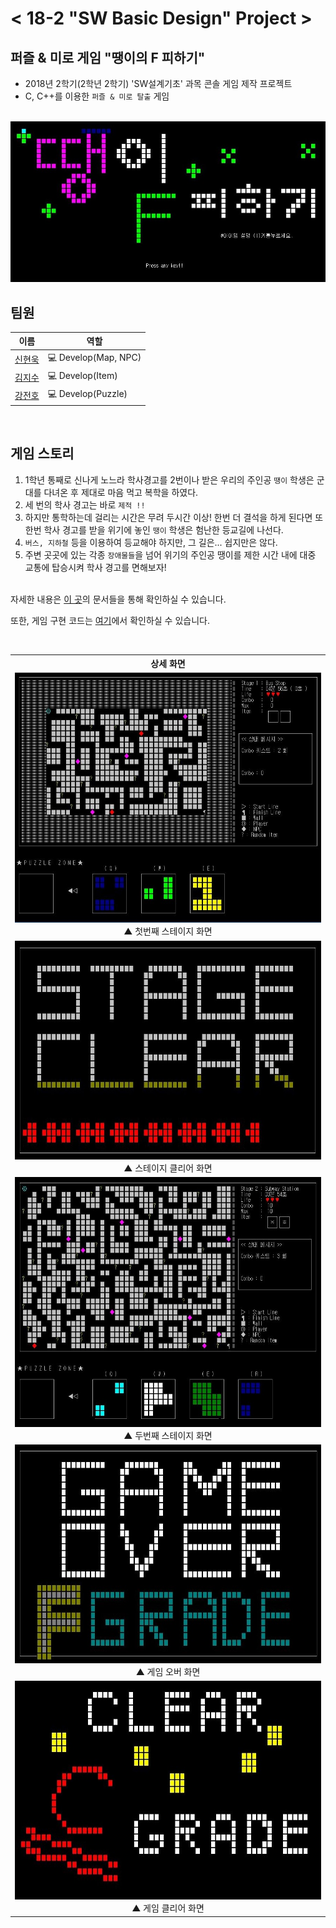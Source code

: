 # < 18-2 "SW Basic Design" Project >

## 퍼즐 & 미로 게임 "땡이의 F 피하기"

- 2018년 2학기(2학년 2학기) 'SW설계기초' 과목 콘솔 게임 제작 프로젝트 
- C, C++를 이용한 `퍼즐 & 미로 탈출` 게임

<br>

<img src="./reference_image/start_page.jpg">

## 팀원

|이름|역할|
|---|---|
|<a href="https://github.com/woogie-s">신현욱</a>|💻 Develop(Map, NPC) |
|<a href="https://github.com/ghis22130">김지수</a>|💻 Develop(Item) |
|<a href="https://github.com/jeonbar2">강전호</a>|💻 Develop(Puzzle) |

<br>

## 게임 스토리
1. 1학년 통째로 신나게 노느라 학사경고를 2번이나 받은 우리의 주인공 `땡이` 학생은 군대를 다녀온 후 제대로 마음 먹고 복학을 하였다.
2. 세 번의 학사 경고는 바로 `제적 !!`
3. 하지만 통학하는데 걸리는 시간은 무려 두시간 이상! 한번 더 결석을 하게 된다면 또 한번 학사 경고를 받을 위기에 놓인 `땡이` 학생은 험난한 등교길에 나선다.
4. `버스, 지하철` 등을 이용하여 등교해야 하지만, 그 길은... 쉽지만은 않다.
5. 주변 곳곳에 있는 각종 `장애물들`을 넘어 위기의 주인공 땡이를 제한 시간 내에 대중 교통에 탑승시켜 학사 경고를 면해보자!

<br>
자세한 내용은 <a href="/Documents">이 곳</a>의 문서들을 통해 확인하실 수 있습니다.

또한, 게임 구현 코드는 <a href="/AvoidFgrade">여기</a>에서 확인하실 수 있습니다.


<br>


<table style="text-align:center;">
    <tr>
        <th>상세 화면</th>
    </tr>
    <tr>
        <td>
        <img src="./reference_image/stage1.jpg" width=650 height=400>
        <br>▲ 첫번째 스테이지 화면
        </td>
    </tr>
    <tr>
        <td>
        <img src="./reference_image/stage_clear.jpg" width=650 height=350>
        <br>▲ 스테이지 클리어 화면
        </td>
    </tr>
    <tr>
        <td>
        <img src="./reference_image/stage2.jpg" width=650 height=400>
        <br>▲ 두번째 스테이지 화면
        </td>
    </tr>
    <tr>
        <td>
        <img src="./reference_image/game_over.jpg" width=650 height=350>
        <br>▲ 게임 오버 화면
        </td>
    </tr>
    <tr>
        <td>
        <img src="./reference_image/game_clear.jpg" width=650 height=350>
        <br>▲ 게임 클리어 화면
        </td>
    </tr>


</table>